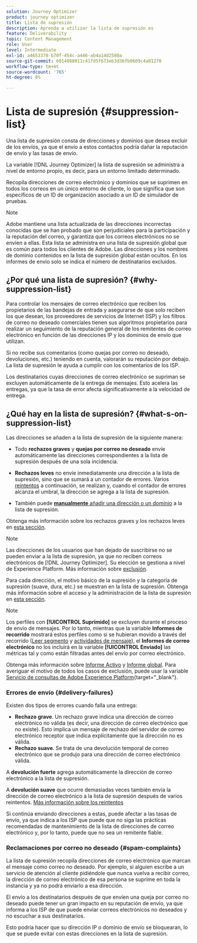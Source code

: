 ```yaml
---
solution: Journey Optimizer
product: journey optimizer
title: Lista de supresión
description: Aprenda a utilizar la lista de supresión es
feature: Deliverability
topic: Content Management
role: User
level: Intermediate
exl-id: a4653378-b70f-454c-a446-ab4a14d2580a
source-git-commit: 6014088011c41fd5f673eb3d36fb0609c4a01270
workflow-type: tm+mt
source-wordcount: '765'
ht-degree: 8%

---
```


# Lista de supresión {#suppression-list}

Una lista de supresión consta de direcciones y dominios que desea excluir de los envíos, ya que el envío a estos contactos podría dañar la reputación de envío y las tasas de envío.

La variable [!DNL Journey Optimizer] la lista de supresión se administra a nivel de entorno propio, es decir, para un entorno limitado determinado.

Recopila direcciones de correo electrónico y dominios que se suprimen en todos los correos en un único entorno de cliente, lo que significa que son específicos de un ID de organización asociado a un ID de simulador de pruebas.

>[!NOTE]
>
>Adobe mantiene una lista actualizada de las direcciones incorrectas conocidas que se han probado que son perjudiciales para la participación y la reputación del correo, y garantiza que los correos electrónicos no se envíen a ellas. Esta lista se administra en una lista de supresión global que es común para todos los clientes de Adobe. Las direcciones y los nombres de dominio contenidos en la lista de supresión global están ocultos. En los informes de envío solo se indica el número de destinatarios excluidos.

## ¿Por qué una lista de supresión? {#why-suppression-list}

Para controlar los mensajes de correo electrónico que reciben los propietarios de las bandejas de entrada y asegurarse de que solo reciben los que desean, los proveedores de servicios de Internet (ISP) y los filtros de correo no deseado comerciales tienen sus algoritmos propietarios para realizar un seguimiento de la reputación general de los remitentes de correo electrónico en función de las direcciones IP y los dominios de envío que utilizan.

Si no recibe sus comentarios (como quejas por correo no deseado, devoluciones, etc.) teniendo en cuenta, valorarán su reputación por debajo. La lista de supresión le ayuda a cumplir con los comentarios de los ISP.

Los destinatarios cuyas direcciones de correo electrónico se supriman se excluyen automáticamente de la entrega de mensajes. Esto acelera las entregas, ya que la tasa de error afecta significativamente a la velocidad de entrega.

## ¿Qué hay en la lista de supresión? {#what-s-on-suppression-list}

Las direcciones se añaden a la lista de supresión de la siguiente manera:

* Todo **rechazos graves** y **quejas por correo no deseado** envíe automáticamente las direcciones correspondientes a la lista de supresión después de una sola incidencia.

* **Rechazos leves** no envíe inmediatamente una dirección a la lista de supresión, sino que se sumará a un contador de errores. Varios [reintentos](../configuration/retries.md) a continuación, se realizan y, cuando el contador de errores alcanza el umbral, la dirección se agrega a la lista de supresión.

* También puede [**manualmente** añadir una dirección o un dominio](../configuration/manage-suppression-list.md#add-addresses-and-domains) a la lista de supresión.

Obtenga más información sobre los rechazos graves y los rechazos leves en [esta sección](#delivery-failures).

>[!NOTE]
>
>Las direcciones de los usuarios que han dejado de suscribirse no se pueden enviar a la lista de supresión, ya que no reciben correos electrónicos de [!DNL Journey Optimizer]. Su elección se gestiona a nivel de Experience Platform. Más información sobre [exclusión](../privacy/opt-out.md).

Para cada dirección, el motivo básico de la supresión y la categoría de supresión (suave, dura, etc.) se muestran en la lista de supresión. Obtenga más información sobre el acceso y la administración de la lista de supresión en [esta sección](../configuration/manage-suppression-list.md).

>[!NOTE]
>
>Los perfiles con **[!UICONTROL Suprimido]** se excluyen durante el proceso de envío de mensajes. Por lo tanto, mientras que la variable **Informes de recorrido** mostrará estos perfiles como si se hubieran movido a través del recorrido ([Leer segmento](../building-journeys/read-segment.md) y [actividades de mensaje](../building-journeys/journeys-message.md)), el **Informes de correo electrónico** no los incluirá en la variable **[!UICONTROL Enviado]** las métricas tal y como están filtradas antes del envío por correo electrónico.
>
>Obtenga más información sobre [Informe Activo](../reports/live-report.md) y [Informe global](../reports/global-report.md). Para averiguar el motivo de todos los casos de exclusión, puede usar la variable [Servicio de consultas de Adobe Experience Platform](https://experienceleague.adobe.com/docs/experience-platform/query/api/getting-started.html){target="_blank"}.

### Errores de envío {#delivery-failures}

Existen dos tipos de errores cuando falla una entrega:

* **Rechazo grave**. Un rechazo grave indica una dirección de correo electrónico no válida (es decir, una dirección de correo electrónico que no existe). Esto implica un mensaje de rechazo del servidor de correo electrónico receptor que indica explícitamente que la dirección no es válida.
* **Rechazo suave**. Se trata de una devolución temporal de correo electrónico que se produjo para una dirección de correo electrónico válida.

A **devolución fuerte** agrega automáticamente la dirección de correo electrónico a la lista de supresión.

A **devolución suave** <!--or an **ignored** error--> que ocurre demasiadas veces también envía la dirección de correo electrónico a la lista de supresión después de varios reintentos. [Más información sobre los reintentos](../configuration/retries.md)

Si continúa enviando direcciones a estas, puede afectar a las tasas de envío, ya que indica a los ISP que puede que no siga las prácticas recomendadas de mantenimiento de la lista de direcciones de correo electrónico y, por lo tanto, puede que no sea un remitente fiable.

### Reclamaciones por correo no deseado {#spam-complaints}

La lista de supresión recopila direcciones de correo electrónico que marcan el mensaje como correo no deseado. Por ejemplo, si alguien escribe a un servicio de atención al cliente pidiéndole que nunca vuelva a recibir correo, la dirección de correo electrónico de esa persona se suprime en toda la instancia y ya no podrá enviarlo a esa dirección.

El envío a los destinatarios después de que envíen una queja por correo no deseado puede tener un gran impacto en su reputación de envío, ya que informa a los ISP de que puede enviar correos electrónicos no deseados y no escuchar a sus destinatarios.

Esto podría hacer que su dirección IP o dominio de envío se bloquearan, lo que se puede evitar con estas direcciones en la lista de supresión.
